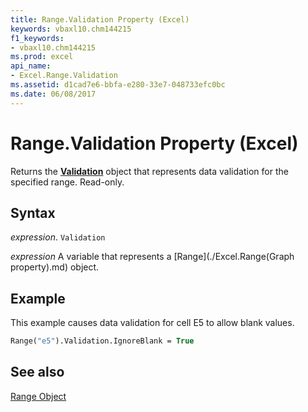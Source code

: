 ```yaml
---
title: Range.Validation Property (Excel)
keywords: vbaxl10.chm144215
f1_keywords:
- vbaxl10.chm144215
ms.prod: excel
api_name:
- Excel.Range.Validation
ms.assetid: d1cad7e6-bbfa-e280-33e7-048733efc0bc
ms.date: 06/08/2017
---
```



# Range.Validation Property (Excel)

Returns the  **[Validation](Excel.Validation.md)** object that represents data validation for the specified range. Read-only.


## Syntax

 _expression_. `Validation`

 _expression_ A variable that represents a [Range](./Excel.Range(Graph property).md) object.


## Example

This example causes data validation for cell E5 to allow blank values.


```vb
Range("e5").Validation.IgnoreBlank = True
```


## See also


[Range Object](Excel.Range(object).md)

